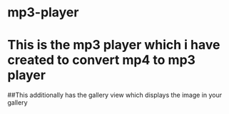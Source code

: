 # mp3-player
#  This is the mp3 player which i have created to convert mp4 to mp3 player
##This additionally has the gallery view which displays the image in your gallery
